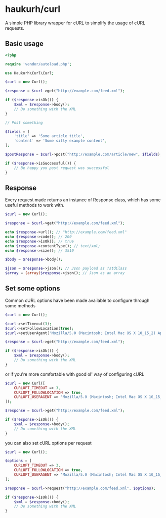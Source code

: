 # haukurh/curl

A simple PHP library wrapper for cURL to simplify the usage of cURL requests.

## Basic usage

```php
<?php

require 'vendor/autoload.php';

use Haukurh\Curl\Curl;

$curl = new Curl();

$response = $curl->get("http://example.com/feed.xml");

if ($response->isOk()) {
    $xml = $response->body();
    // Do something with the XML
}

// Post something

$fields = [
    'title' => 'Some article title',
    'content' => 'Some silly example content',
];

$postResponse = $curl->post("http://example.com/article/new", $fields);

if ($response->isSuccessful()) {
    // Be happy you post request was successful
}
```

## Response

Every request made returns an instance of Response class, which has some useful methods to work with.

```php
$curl = new Curl();

$response = $curl->get("http://example.com/feed.xml");

echo $response->url(); // "http://example.com/feed.xml"
echo $response->code(); // 200
echo $response->isOk(); // true
echo $response->contentType(); // text/xml;
echo $response->size(); // 3510

$body = $response->body();

$json = $response->json(); // Json payload as ?stdClass
$array = (array)$response->json(); // Json as an array

```

## Set some options

Common cURL options have been made available to configure through some methods

```php
$curl = new Curl();

$curl->setTimeout(3);
$curl->setFollowLocation(true);
$curl->setUserAgent('Mozilla/5.0 (Macintosh; Intel Mac OS X 10_15_2) AppleWebKit/537.36 (KHTML, like Gecko) Chrome/79.0.3945.130 Safari/537.36');

$response = $curl->get("http://example.com/feed.xml");

if ($response->isOk()) {
    $xml = $response->body();
    // Do something with the XML
}
```

or if you're more comfortable with good ol' way of configuring cURL

```php
$curl = new Curl([
    CURLOPT_TIMEOUT => 3,
    CURLOPT_FOLLOWLOCATION => true,
    CURLOPT_USERAGENT => 'Mozilla/5.0 (Macintosh; Intel Mac OS X 10_15_2) AppleWebKit/537.36 (KHTML, like Gecko) Chrome/79.0.3945.130 Safari/537.36',
]);

$response = $curl->get("http://example.com/feed.xml");

if ($response->isOk()) {
    $xml = $response->body();
    // Do something with the XML
}
```

you can also set cURL options per request

```php
$curl = new Curl();

$options = [
    CURLOPT_TIMEOUT => 3,
    CURLOPT_FOLLOWLOCATION => true,
    CURLOPT_USERAGENT => 'Mozilla/5.0 (Macintosh; Intel Mac OS X 10_15_2) AppleWebKit/537.36 (KHTML, like Gecko) Chrome/79.0.3945.130 Safari/537.36',
];

$response = $curl->request("http://example.com/feed.xml", $options);

if ($response->isOk()) {
    $xml = $response->body();
    // Do something with the XML
}
```
